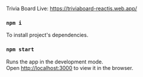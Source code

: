 Trivia Board Live: https://triviaboard-reactjs.web.app/

### `npm i`
To install project's dependencies.

### `npm start`

Runs the app in the development mode.\
Open [http://localhost:3000](http://localhost:3000) to view it in the browser.

